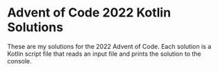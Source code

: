 # Advent of Code 2022 Kotlin Solutions
These are my solutions for the 2022 Advent of Code. Each solution is a Kotlin script file that reads an input file and prints the solution to the console.

